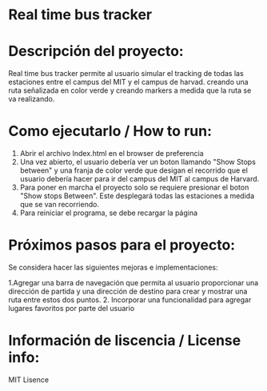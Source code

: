 # Real time bus tracker

# Descripción del proyecto: 

Real time bus tracker permite al usuario simular el tracking de todas las estaciones entre el campus del MIT y el campus de harvad. creando una ruta señalizada en color verde y creando markers a medida que la ruta se va realizando. 

# Como ejecutarlo / How to run: 

1. Abrir el archivo Index.html en el browser de preferencia
2. Una vez abierto, el usuario debería ver un boton llamando "Show Stops between" y una franja de color verde que desigan el recorrido que el usuario debería hacer para ir del campus del MIT al campus de Harvard. 
3. Para poner en marcha el proyecto solo se requiere presionar el boton "Show stops Between". Este desplegará todas las estaciones a medida que se van recorriendo. 
4. Para reiniciar el programa, se debe recargar la página 


# Próximos pasos para el proyecto: 

Se considera hacer las siguientes mejoras e implementaciones:

1.Agregar una barra de navegación que permita al usuario proporcionar una dirección de partida y una dirección de destino para crear y mostrar una ruta entre estos dos puntos.
2. Incorporar una funcionalidad para agregar lugares favoritos por parte del usuario

# Información de liscencia / License info: 

MIT Lisence